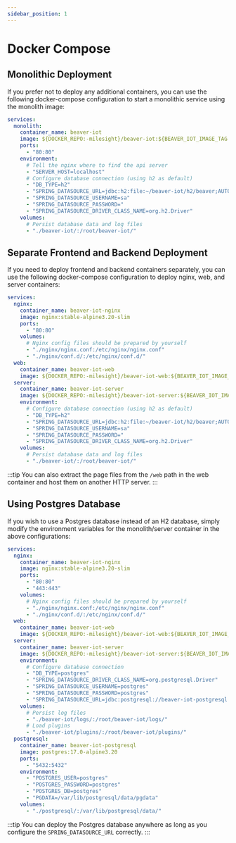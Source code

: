 ```yaml
---
sidebar_position: 1
---
```


# Docker Compose

## Monolithic Deployment

If you prefer not to deploy any additional containers, you can use the following docker-compose configuration to start a monolithic service using the monolith image:

```yaml
services:
  monolith:
    container_name: beaver-iot
    image: ${DOCKER_REPO:-milesight}/beaver-iot:${BEAVER_IOT_IMAGE_TAG:-latest}
    ports:
      - "80:80"
    environment:
      # Tell the nginx where to find the api server
      - "SERVER_HOST=localhost"
      # Configure database connection (using h2 as default)
      - "DB_TYPE=h2"
      - "SPRING_DATASOURCE_URL=jdbc:h2:file:~/beaver-iot/h2/beaver;AUTO_SERVER=TRUE"
      - "SPRING_DATASOURCE_USERNAME=sa"
      - "SPRING_DATASOURCE_PASSWORD="
      - "SPRING_DATASOURCE_DRIVER_CLASS_NAME=org.h2.Driver"
    volumes:
      # Persist database data and log files
      - "./beaver-iot/:/root/beaver-iot/"
```

## Separate Frontend and Backend Deployment

If you need to deploy frontend and backend containers separately, you can use the following docker-compose configuration to deploy nginx, web, and server containers:

```yaml
services:
  nginx:
    container_name: beaver-iot-nginx
    image: nginx:stable-alpine3.20-slim
    ports:
      - "80:80"
    volumes:
      # Nginx config files should be prepared by yourself
      - "./nginx/nginx.conf:/etc/nginx/nginx.conf"
      - "./nginx/conf.d/:/etc/nginx/conf.d/"
  web:
    container_name: beaver-iot-web
    image: ${DOCKER_REPO:-milesight}/beaver-iot-web:${BEAVER_IOT_IMAGE_TAG:-latest}
  server:
    container_name: beaver-iot-server
    image: ${DOCKER_REPO:-milesight}/beaver-iot-server:${BEAVER_IOT_IMAGE_TAG:-latest}
    environment:
      # Configure database connection (using h2 as default)
      - "DB_TYPE=h2"
      - "SPRING_DATASOURCE_URL=jdbc:h2:file:~/beaver-iot/h2/beaver;AUTO_SERVER=TRUE"
      - "SPRING_DATASOURCE_USERNAME=sa"
      - "SPRING_DATASOURCE_PASSWORD="
      - "SPRING_DATASOURCE_DRIVER_CLASS_NAME=org.h2.Driver"
    volumes:
      # Persist database data and log files
      - "./beaver-iot/:/root/beaver-iot/"
```

:::tip
You can also extract the page files from the `/web` path in the web container and host them on another HTTP server.
:::

## Using Postgres Database

If you wish to use a Postgres database instead of an H2 database, simply modify the environment variables for the monolith/server container in the above configurations:

```yaml
services:
  nginx:
    container_name: beaver-iot-nginx
    image: nginx:stable-alpine3.20-slim
    ports:
      - "80:80"
      - "443:443"
    volumes:
      # Nginx config files should be prepared by yourself
      - "./nginx/nginx.conf:/etc/nginx/nginx.conf"
      - "./nginx/conf.d/:/etc/nginx/conf.d/"
  web:
    container_name: beaver-iot-web
    image: ${DOCKER_REPO:-milesight}/beaver-iot-web:${BEAVER_IOT_IMAGE_TAG:-latest}
  server:
    container_name: beaver-iot-server
    image: ${DOCKER_REPO:-milesight}/beaver-iot-server:${BEAVER_IOT_IMAGE_TAG:-latest}
    environment:
      # Configure database connection
      - "DB_TYPE=postgres"
      - "SPRING_DATASOURCE_DRIVER_CLASS_NAME=org.postgresql.Driver"
      - "SPRING_DATASOURCE_USERNAME=postgres"
      - "SPRING_DATASOURCE_PASSWORD=postgres"
      - "SPRING_DATASOURCE_URL=jdbc:postgresql://beaver-iot-postgresql:5432/postgres"
    volumes:
      # Persist log files
      - "./beaver-iot/logs/:/root/beaver-iot/logs/"
      # Load plugins
      - "./beaver-iot/plugins/:/root/beaver-iot/plugins/"
  postgresql:
    container_name: beaver-iot-postgresql
    image: postgres:17.0-alpine3.20
    ports:
      - "5432:5432"
    environment:
      - "POSTGRES_USER=postgres"
      - "POSTGRES_PASSWORD=postgres"
      - "POSTGRES_DB=postgres"
      - "PGDATA=/var/lib/postgresql/data/pgdata"
    volumes:
      - "./postgresql/:/var/lib/postgresql/data/"
```

:::tip
You can deploy the Postgres database anywhere as long as you configure the `SPRING_DATASOURCE_URL` correctly.
:::

